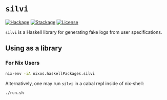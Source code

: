 # `silvi`

[![Hackage][hackage-badge]][hackage-link]
[![Stackage][stackage-badge]][stackage-link]
[![License][license-badge]][license-link]

`silvi` is a Haskell library for generating fake logs from user specifications.

## Using as a library

### For Nix Users
```sh
nix-env -iA nixos.haskellPackages.silvi
```

Alternatively, one may run `silvi` in a cabal repl inside of nix-shell:
```sh
./run.sh
```

[hackage-badge]:
    https://img.shields.io/hackage/v/silvi.svg?label=Hackage
[hackage-link]:
    https://hackage.haskell.org/package/silvi
[stackage-badge]:
    https://www.stackage.org/package/silvi/badge/lts?label=Stackage
[stackage-link]:
    https://www.stackage.org/package/silvi
[license-badge]:
    https://img.shields.io/badge/License-Apache%202.0-blue.svg
[license-link]:
    https://spdx.org/licenses/Apache-2.0.html
